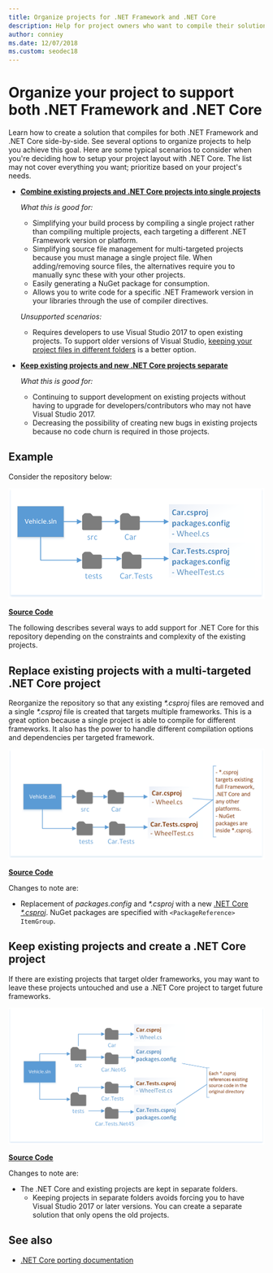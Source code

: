 ```yaml
---
title: Organize projects for .NET Framework and .NET Core
description: Help for project owners who want to compile their solution against .NET Framework and .NET Core side-by-side.
author: conniey
ms.date: 12/07/2018
ms.custom: seodec18
---
```

# Organize your project to support both .NET Framework and .NET Core

Learn how to create a solution that compiles for both .NET Framework and .NET Core side-by-side. See several options to organize projects to help you achieve this goal. Here are some typical scenarios to consider when you're deciding how to setup your project layout with .NET Core. The list may not cover everything you want; prioritize based on your project's needs.

* [**Combine existing projects and .NET Core projects into single projects**](#replace-existing-projects-with-a-multi-targeted-net-core-project)

  *What this is good for:*
  * Simplifying your build process by compiling a single project rather than compiling multiple projects, each targeting a different .NET Framework version or platform.
  * Simplifying source file management for multi-targeted projects because you must manage a single project file. When adding/removing source files, the alternatives require you to manually sync these with your other projects.
  * Easily generating a NuGet package for consumption.
  * Allows you to write code for a specific .NET Framework version in your libraries through the use of compiler directives.

  *Unsupported scenarios:*
  * Requires developers to use Visual Studio 2017 to open existing projects. To support older versions of Visual Studio, [keeping your project files in different folders](#support-vs) is a better option.

* <a name="support-vs"></a>[**Keep existing projects and new .NET Core projects separate**](#keep-existing-projects-and-create-a-net-core-project)

  *What this is good for:*
  * Continuing to support development on existing projects without having to upgrade for developers/contributors who may not have Visual Studio 2017.
  * Decreasing the possibility of creating new bugs in existing projects because no code churn is required in those projects.

## Example

Consider the repository below:

![Existing project](./media/project-structure/existing-project-structure.png)

[**Source Code**](https://github.com/dotnet/samples/tree/master/framework/libraries/migrate-library/)

The following describes several ways to add support for .NET Core for this repository depending on the constraints and complexity of the existing projects.

## Replace existing projects with a multi-targeted .NET Core project

Reorganize the repository so that any existing *\*.csproj* files are removed and a single *\*.csproj* file is created that targets multiple frameworks. This is a great option because a single project is able to compile for different frameworks. It also has the power to handle different compilation options and dependencies per targeted framework.

![Create an csproj that targets multiple frameworks](./media/project-structure/multi-targeted-project.png)

[**Source Code**](https://github.com/dotnet/samples/tree/master/framework/libraries/migrate-library-csproj/)

Changes to note are:

- Replacement of *packages.config* and *\*.csproj* with a new [.NET Core *\*.csproj*](https://github.com/dotnet/samples/tree/master/framework/libraries/migrate-library-csproj/src/Car/Car.csproj). NuGet packages are specified with `<PackageReference> ItemGroup`.

## Keep existing projects and create a .NET Core project

If there are existing projects that target older frameworks, you may want to leave these projects untouched and use a .NET Core project to target future frameworks.

![.NET Core project with existing project in different folder](./media/project-structure/separate-projects-same-source.png)

[**Source Code**](https://github.com/dotnet/samples/tree/master/framework/libraries/migrate-library-csproj-keep-existing/)

Changes to note are:

- The .NET Core and existing projects are kept in separate folders.
  - Keeping projects in separate folders avoids forcing you to have Visual Studio 2017 or later versions. You can create a separate solution that only opens the old projects.

## See also

- [.NET Core porting documentation](index.md)
